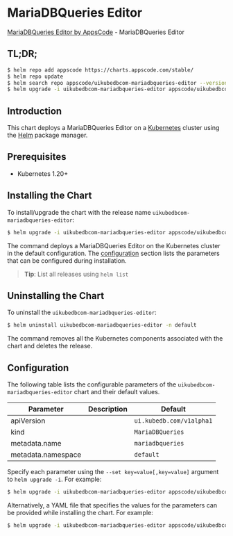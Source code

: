 # MariaDBQueries Editor

[MariaDBQueries Editor by AppsCode](https://appscode.com) - MariaDBQueries Editor

## TL;DR;

```bash
$ helm repo add appscode https://charts.appscode.com/stable/
$ helm repo update
$ helm search repo appscode/uikubedbcom-mariadbqueries-editor --version=v0.19.0
$ helm upgrade -i uikubedbcom-mariadbqueries-editor appscode/uikubedbcom-mariadbqueries-editor -n default --create-namespace --version=v0.19.0
```

## Introduction

This chart deploys a MariaDBQueries Editor on a [Kubernetes](http://kubernetes.io) cluster using the [Helm](https://helm.sh) package manager.

## Prerequisites

- Kubernetes 1.20+

## Installing the Chart

To install/upgrade the chart with the release name `uikubedbcom-mariadbqueries-editor`:

```bash
$ helm upgrade -i uikubedbcom-mariadbqueries-editor appscode/uikubedbcom-mariadbqueries-editor -n default --create-namespace --version=v0.19.0
```

The command deploys a MariaDBQueries Editor on the Kubernetes cluster in the default configuration. The [configuration](#configuration) section lists the parameters that can be configured during installation.

> **Tip**: List all releases using `helm list`

## Uninstalling the Chart

To uninstall the `uikubedbcom-mariadbqueries-editor`:

```bash
$ helm uninstall uikubedbcom-mariadbqueries-editor -n default
```

The command removes all the Kubernetes components associated with the chart and deletes the release.

## Configuration

The following table lists the configurable parameters of the `uikubedbcom-mariadbqueries-editor` chart and their default values.

|     Parameter      | Description |               Default               |
|--------------------|-------------|-------------------------------------|
| apiVersion         |             | <code>ui.kubedb.com/v1alpha1</code> |
| kind               |             | <code>MariaDBQueries</code>         |
| metadata.name      |             | <code>mariadbqueries</code>         |
| metadata.namespace |             | <code>default</code>                |


Specify each parameter using the `--set key=value[,key=value]` argument to `helm upgrade -i`. For example:

```bash
$ helm upgrade -i uikubedbcom-mariadbqueries-editor appscode/uikubedbcom-mariadbqueries-editor -n default --create-namespace --version=v0.19.0 --set apiVersion=ui.kubedb.com/v1alpha1
```

Alternatively, a YAML file that specifies the values for the parameters can be provided while
installing the chart. For example:

```bash
$ helm upgrade -i uikubedbcom-mariadbqueries-editor appscode/uikubedbcom-mariadbqueries-editor -n default --create-namespace --version=v0.19.0 --values values.yaml
```
